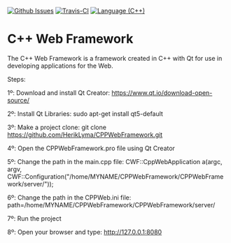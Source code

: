 [![Github Issues](https://img.shields.io/github/issues/nlohmann/json.svg)](https://github.com/HerikLyma/CPPWebFramework/issues)
[![Travis-CI](https://travis-ci.org/HerikLyma/CPPWebFramework.svg?branch=master)](https://travis-ci.org/HerikLyma/CPPWebFramework)
[![Language (C++)](https://img.shields.io/badge/powered_by-C++-red.svg?style=flat-square)](https://img.shields.io/badge/powered_by-C++-red.svg?style=flat-square)

# C++ Web Framework

The C++ Web Framework is a framework created in C++ with Qt for use in developing applications for the Web.

Steps:

1º: Download and install Qt Creator: https://www.qt.io/download-open-source/

2º: Install Qt Libraries: sudo apt-get install qt5-default

3º: Make a project clone: git clone https://github.com/HerikLyma/CPPWebFramework.git

4º: Open the CPPWebFramework.pro file using Qt Creator

5º: Change the path in the main.cpp file: CWF::CppWebApplication a(argc, argv, CWF::Configuration("/home/MYNAME/CPPWebFramework/CPPWebFramework/server/"));

6º: Change the path in the CPPWeb.ini file: path=/home/MYNAME/CPPWebFramework/CPPWebFramework/server/

7º: Run the project

8º: Open your browser and type: http://127.0.0.1:8080
